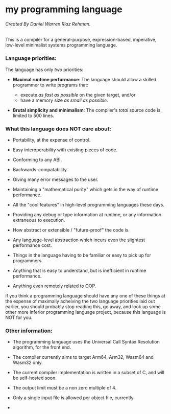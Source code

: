 # my programming language
###### Created By Daniel Warren Riaz Rehman.

This is a compiler for a general-purpose, expression-based, imperative, low-level minimalist systems programming language. 


### Language priorities:

The language has only _two_ priorities:

 - __Maximal runtime performance__: The language should allow a skilled programmer to write programs that:
	- execute _as fast as possible_ on the given target, and/or
	- have a memory size _as small as possible_.

 - __Brutal simplicity and minimalism__: The compiler's _total_ source code is limited to 500 lines.


### What this language does NOT care about:

 - Portability, at the expense of control.

 - Easy interoperability with existing pieces of code.

 - Conforming to any ABI. 

 - Backwards-compatability.

 - Giving many error messages to the user.

 - Maintaining a "mathematical purity" which gets in the way of runtime performance.

 - All the "cool features" in high-level programming languages these days. 

 - Providing any debug or type information at runtime, or any information extraneous to execution. 

 - How abstract or extensible / "future-proof" the code is. 

 - Any language-level abstraction which incurs even the slightest performance cost. 

 - Things in the language having to be familiar or easy to pick up for programmers.

 - Anything that is easy to understand, but is inefficient in runtime performance.
 
 - Anything even remotely related to OOP.

if you think a programming language should have any one of these things at the expense of maximally acheiving the two language priorities laid out earlier, you should probably stop reading this, go away, and look up some other more inferior programming language project, because this language is NOT for you.

### Other information:

 - The programming language uses the Universal Call Syntax Resolution algorithm, for the front end.

 - The compiler currently aims to target Arm64, Arm32, Wasm64 and Wasm32 only.

 - The current compiler implementation is written in a subset of C, and will be self-hosted soon.

 - The output limit must be a non zero multiple of 4.

 - Only a single input file is allowed per object file, currently.

 - 


